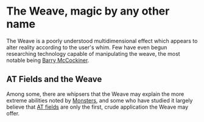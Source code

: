 # The Weave, magic by any other name

The Weave is a poorly understood multidimensional effect which appears to alter reality according to the user's whim. Few have even begun researching technology capable of manipulating the weave, the most notable being [Barry McCockiner](../Characters/BarryMccockiner.md).

## AT Fields and the Weave

Among some, there are whipsers that the Weave may explain the more extreme abilities noted by [Monsters](Monsters.md), and some who have studied it largely believe that [AT fields](ATFields.md) are only the first, crude application the Weave may offer.